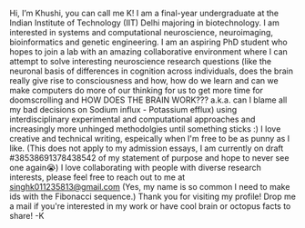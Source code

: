 Hi, I’m Khushi, you can call me K! I am a final-year undergraduate at the Indian Institute of Technology (IIT) Delhi majoring in biotechnology. 
I am interested in systems and computational neuroscience, neuroimaging, bioinformatics and genetic engineering. I am an aspiring PhD student who hopes to join 
a lab with an amazing collaborative environment where I can attempt to solve interesting neuroscience research questions (like the neuronal basis of differences
in cognition across individuals, does the brain really give rise to consciousness and how, how do we learn and can we make computers do more of our thinking for us 
to get more time for doomscrolling and HOW DOES THE BRAIN WORK??? a.k.a. can I blame all my bad decisions on Sodium influx - Potassium efflux) 
using interdisciplinary experimental and computational approaches and increasingly more unhinged methodolgies until something sticks :) 
I love creative and technical writing, espeically when I'm free to be as punny as I like.
(This does not apply to my admission essays, I am currently on draft #38538691378438542 of my statement of purpose and hope to never see one again😭)
I love collaborating with people with diverse research interests, please feel free to reach out to me at singhk011235813@gmail.com (Yes, my name is so common I need
to make ids with the Fibonacci sequence.)
Thank you for visiting my profile! Drop me a mail if you're interested in my work or have cool brain or octopus facts to share!
-K

<!---
Khushi-Singh-02/Khushi-Singh-02 is a ✨ special ✨ repository because its `README.md` (this file) appears on your GitHub profile.
You can click the Preview link to take a look at your changes.
--->
